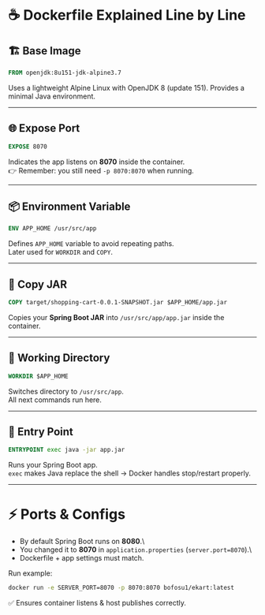 # ☕ Dockerfile Explained Line by Line

## 🏗️ Base Image

``` dockerfile
FROM openjdk:8u151-jdk-alpine3.7
```

Uses a lightweight Alpine Linux with OpenJDK 8 (update 151). Provides a
minimal Java environment.

------------------------------------------------------------------------

## 🌐 Expose Port

``` dockerfile
EXPOSE 8070
```

Indicates the app listens on **8070** inside the container.\
👉 Remember: you still need `-p 8070:8070` when running.

------------------------------------------------------------------------

## 📦 Environment Variable

``` dockerfile
ENV APP_HOME /usr/src/app
```

Defines `APP_HOME` variable to avoid repeating paths.\
Later used for `WORKDIR` and `COPY`.

------------------------------------------------------------------------

## 📂 Copy JAR

``` dockerfile
COPY target/shopping-cart-0.0.1-SNAPSHOT.jar $APP_HOME/app.jar
```

Copies your **Spring Boot JAR** into `/usr/src/app/app.jar` inside the
container.

------------------------------------------------------------------------

## 📍 Working Directory

``` dockerfile
WORKDIR $APP_HOME
```

Switches directory to `/usr/src/app`.\
All next commands run here.

------------------------------------------------------------------------

## 🚀 Entry Point

``` dockerfile
ENTRYPOINT exec java -jar app.jar
```

Runs your Spring Boot app.\
`exec` makes Java replace the shell → Docker handles stop/restart
properly.

------------------------------------------------------------------------

# ⚡ Ports & Configs

-   By default Spring Boot runs on **8080**.\
-   You changed it to **8070** in `application.properties`
    (`server.port=8070`).\
-   Dockerfile + app settings must match.

Run example:

``` sh
docker run -e SERVER_PORT=8070 -p 8070:8070 bofosu1/ekart:latest
```

✅ Ensures container listens & host publishes correctly.
